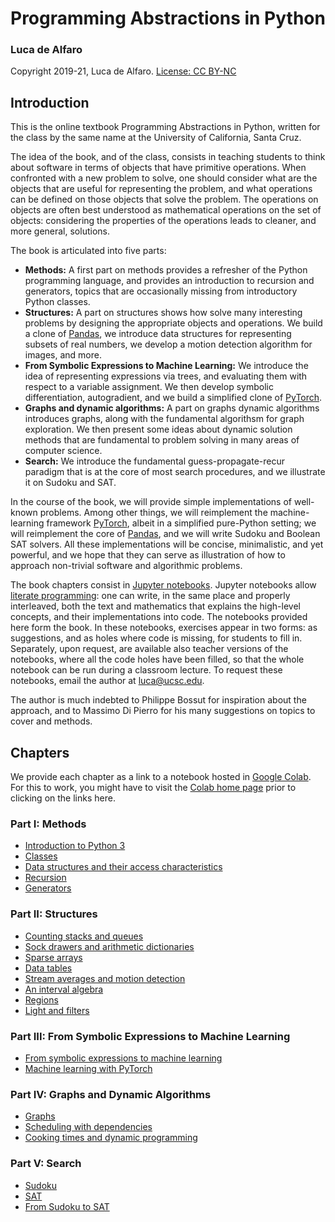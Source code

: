 # Programming Abstractions in Python
### Luca de Alfaro
Copyright 2019-21, Luca de Alfaro. [License: CC BY-NC](https://creativecommons.org/licenses/by-nc/4.0/)

## Introduction

This is the online textbook Programming Abstractions in Python, written for the class by the same name at the University of California, Santa Cruz. 

The idea of the book, and of the class, consists in teaching students to think about software in terms of objects that have primitive operations.  When confronted with a new problem to solve, one should consider what are the objects that are useful for representing the problem, and what operations can be defined on those objects that solve the problem.  The operations on objects are often best understood as mathematical operations on the set of objects: considering the properties of the operations leads to cleaner, and more general, solutions. 

The book is articulated into five parts:

* **Methods:**  A first part on methods provides a refresher of the Python programming language, and provides an introduction to recursion and generators, topics that are occasionally missing from introductory Python classes. 
* **Structures:** A part on structures shows how solve many interesting problems by designing the appropriate objects and operations. We build a clone of [Pandas](https://pandas.pydata.org/), we introduce data structures for representing subsets of real numbers, we develop a motion detection algorithm for images, and more. 
* **From Symbolic Expressions to Machine Learning:** We introduce the idea of representing expressions via trees, and evaluating them with respect to a variable assignment.  We then develop symbolic differentiation, autogradient, and we build a simplified clone of [PyTorch](https://pytorch.org/).   
* **Graphs and dynamic algorithms:** A part on graphs dynamic algorithms introduces graphs, along with the fundamental algorithsm for graph exploration. We then present some ideas about dynamic solution methods that are fundamental to problem solving in many areas of computer science.
* **Search:** We introduce the fundamental guess-propagate-recur paradigm that is at the core of most search procedures, and we illustrate it on Sudoku and SAT. 

In the course of the book, we will provide simple implementations of well-known problems.  Among other things, we will reimplement the machine-learning framework [PyTorch](https://pytorch.org/), albeit in a simplified pure-Python setting; we will reimplement the core of [Pandas](https://pandas.pydata.org/), and we will write Sudoku and Boolean SAT solvers.  All these implementations will be concise, minimalistic, and yet powerful, and we hope that they can serve as illustration of how to approach non-trivial software and algorithmic problems. 

The book chapters consist in [Jupyter notebooks](https://jupyter.org/).  Jupyter notebooks allow [literate programming](https://www-cs-faculty.stanford.edu/~knuth/lp.html): one can write, in the same place and properly interleaved, both the text and mathematics that explains the high-level concepts, and their implementations into code.  The notebooks provided here form the book.  In these notebooks, exercises appear in two forms: as suggestions, and as holes where code is missing, for students to fill in.  Separately, upon request, are available also teacher versions of the notebooks, where all the code holes have been filled, so that the whole notebook can be run during a classroom lecture. To request these notebooks, email the author at luca@ucsc.edu. 

The author is much indebted to Philippe Bossut for inspiration about the approach, and to Massimo Di Pierro for his many suggestions on topics to cover and methods. 

## Chapters

We provide each chapter as a link to a notebook hosted in [Google Colab](https://colab.research.google.com/). 
For this to work, you might have to visit the [Colab home page](https://colab.research.google.com/) prior to clicking on the links here. 

### Part I: Methods

* [Introduction to Python 3](https://drive.google.com/file/d/1u2JiL4uyXaPbRN1jAHpgbqY1TIWSHtj9/view?usp=sharing)
* [Classes](https://drive.google.com/file/d/1G-DxUTrpH5iwZSrs9DGYzmOkHBIeh5bU/view?usp=sharing)
* [Data structures and their access characteristics](https://drive.google.com/file/d/1yRmE5nCeW0h9_sQy-MRieCZYBLBmY3lE/view?usp=sharing)
* [Recursion](https://drive.google.com/file/d/1ouv7isWK61DA5v0-aXMwkZLPK-ZH8-b-/view?usp=sharing)
* [Generators](https://drive.google.com/file/d/1SST42824TaYjUuXcDa6c_R6kLxE6ZiEs/view?usp=sharing)

### Part II: Structures

* [Counting stacks and queues](https://drive.google.com/file/d/1ZEwT2j4yWMcFsg8uNXV60xK0d5tq3LCy/view?usp=sharing)
* [Sock drawers and arithmetic dictionaries](https://drive.google.com/file/d/1fcd5V9Ykm6e8--ONjMIw60zBQFYpSCJ2/view?usp=sharing)
* [Sparse arrays](https://drive.google.com/file/d/1wiBbhjPdj8X2niE0--S8etEaTfAiTvcA/view?usp=sharing)
* [Data tables](https://drive.google.com/file/d/1cTxt6yhUU1N5kMC5gRnM_lrBV1L9nw4h/view?usp=sharing)
* [Stream averages and motion detection](https://drive.google.com/file/d/1rSTeGDzugEF02gwP_wEslkY1BkTwEcaH/view?usp=sharing)
* [An interval algebra](https://drive.google.com/file/d/1yzN-zr1d8uhJoqESf5M3rt4nphJdb-Lt/view?usp=sharing)
* [Regions](https://drive.google.com/file/d/1sFF2rjDLW1EdGFdPYYV0t91dP-Q71z9l/view?usp=sharing)
* [Light and filters](https://drive.google.com/file/d/163h_E4XsWat8hBuPPPc0H7JdDKt0GZPW/view?usp=sharing)

### Part III: From Symbolic Expressions to Machine Learning

* [From symbolic expressions to machine learning](https://drive.google.com/file/d/1br-B3hlv-C6mO9FkXSjV3hcULlIPvydE/view?usp=sharing)
* [Machine learning with PyTorch](https://drive.google.com/file/d/1whGvUdiXI-xthY1ts-7VS_eJLaObCCN6/view?usp=sharing)

### Part IV: Graphs and Dynamic Algorithms

* [Graphs](https://drive.google.com/file/d/16iFSKZJ6vTfvwKwUlaiVwQv1ng00FGae/view?usp=sharing)
* [Scheduling with dependencies](https://drive.google.com/file/d/13Bao5jM7K4VoM-QQ_kv1I1VUhGDb2QmC/view?usp=sharing)
* [Cooking times and dynamic programming](https://drive.google.com/file/d/1Mhwc15udggBODo4l1CCjbw0731gKbvvP/view?usp=sharing)

### Part V: Search

* [Sudoku](https://drive.google.com/file/d/1HXsCrHp8HqHJPF9RR1ZcfG7ehr_qP8e5/view?usp=sharing)
* [SAT](https://drive.google.com/file/d/1Gtesc9VMy7BlKh3ZpgRE9MvLpMzZWieg/view?usp=sharing)
* [From Sudoku to SAT](https://drive.google.com/file/d/1Bc4lymTWsAsooBfUwoV-Zqu0_Sgyw6Kn/view?usp=sharing)

